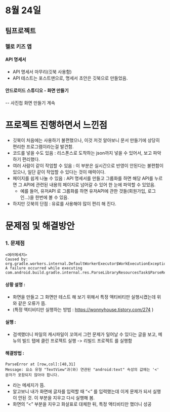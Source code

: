 # 8월 24일

## 팀프로젝트

### 헬로 키즈 앱

#### API 명세서
- API 명세서 마무리(깃북 사용함)
- API 테스트는 포스트맨으로, 명세서 초안은 깃북으로 만들었음.


#### 안드로이드 스튜디오 - 화면 만들기
-- 사진첩 화면 만들기 계속


# 프로젝트 진행하면서 느낀점
- 깃북이 처음에는 사용하기 불편했으나, 이것 저것 알아보니 문서 만들기에 상당히 편리한 프로그램이라는걸 발견함.
- 코드를 넣을 수도 있음 : 리스폰스로 도착하는 json까지 넣을 수 있어서, 보고 파악하기 편리했다.
- 여러 사람이 같이 작업할 수 있음 : 이 부분은 실시간으로 반영이 안된다는 불편함이 있으나, 일단 같이 작업할 수 있다는 것이 매력이다.
- 페이지를 쉽게 나눌 수 있음 : API 명세서를 만들고 그룹화를 하면 해당 API를 누르면 그 API에 관련된 내용의 페이지로 넘어갈 수 있어 한 눈에 파악할 수 있었음.
    - 예를 들어, 유저API 로 그룹화를 하면 유저API에 관한 것들(회원가입, 로그인...)을 한번에 볼 수 있음.
- 하지만 깃북의 단점 : 유료를 사용해야 많이 편리 해 진다.



# 문제점 및 해결방안
### 1. 문제점
```
<에러메세지>
Caused by: org.gradle.workers.internal.DefaultWorkerExecutor$WorkExecutionException: A failure occurred while executing com.android.build.gradle.internal.res.ParseLibraryResourcesTask$ParseResourcesRunnable
```

#### 상황 설명 :
- 화면을 만들고 그 화면만 테스트 해 보기 위해서 특정 액티비티만 실행시켰는데 위와 같은 오류가 뜸.
- (특정 액티비티만 실행하는 방법 : https://wonnyhouse.tistory.com/274 ) 

#### 실행 :
- 검색했더니 파일의 캐시파일이 꼬여서 그런 문제가 일어날 수 있다는 글을 보고, 메뉴의 빌드 탭에 클린 프로젝트 실행 -> 리빌드 프로젝트 를 실행함

#### 해결방법 :
```
ParseError at [row,col]:[48,31]
Message: 요소 유형 "TextView"과(와) 연관된 "android:text" 속성의 값에는 '<' 문자가 포함되지 않아야 합니다.
```
- 라는 메세지가 뜸.
- 알고보니 내가 화면에 글자를 입력할 때 “<” 를 입력했는데 이게 문제가 되서 실행이 안된 것. 이 부분을 지우고 다시 실행해 봄.
- 화면의 “<” 부분을 지우고 화살표로 대체한 뒤, 특정 액티비티만 했더니 성공
